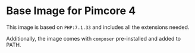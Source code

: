 # Base Image for Pimcore 4

This image is based on `PHP:7.1.33` and includes all the extensions needed.

Additionally, the image comes with `composer` pre-installed and added to PATH.
